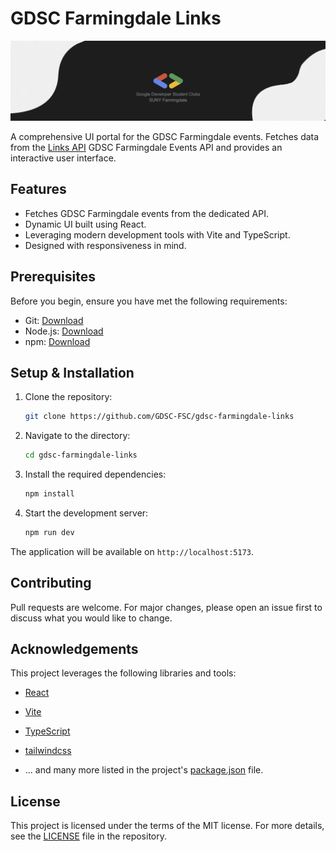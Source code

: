 # GDSC Farmingdale Links

![This is a test](.github/assets/img.png)

A comprehensive UI portal for the GDSC Farmingdale events. Fetches data from the [Links API](https://github.com/GDSC-FSC/gdsc-farmingdale-links-api) GDSC Farmingdale Events API</a> and provides an interactive user interface.

## Features

- Fetches GDSC Farmingdale events from the dedicated API.
- Dynamic UI built using React.
- Leveraging modern development tools with Vite and TypeScript.
- Designed with responsiveness in mind.

## Prerequisites

Before you begin, ensure you have met the following requirements:

- Git: [Download](https://git-scm.com/downloads)
- Node.js: [Download](https://nodejs.org/)
- npm: [Download](https://www.npmjs.com/)

## Setup & Installation

1. Clone the repository:

    ```bash
    git clone https://github.com/GDSC-FSC/gdsc-farmingdale-links
    ```

2. Navigate to the directory:

    ```bash
    cd gdsc-farmingdale-links
   ```

3. Install the required dependencies:

    ```bash
    npm install
    ```

4. Start the development server:

    ```bash
    npm run dev
    ```

The application will be available on `http://localhost:5173`.

## Contributing

Pull requests are welcome. For major changes, please open an issue first to discuss what you would like to change.

## Acknowledgements

This project leverages the following libraries and tools:

- [React](https://reactjs.org/)
- [Vite](https://vitejs.dev/)
- [TypeScript](https://www.typescriptlang.org/)
- [tailwindcss](https://tailwindcss.com/)

- ... and many more listed in the project's [package.json](package.json) file.

## License

This project is licensed under the terms of the MIT license. For more details, see the [LICENSE](LICENSE) file in the repository.
